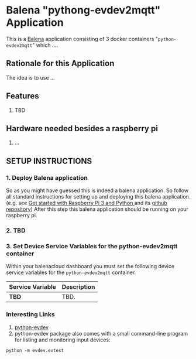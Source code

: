 # Balena "pythong-evdev2mqtt" Application

This is a [Balena](https://www.balena.io/) application consisting of 3 docker containers "`python-evdev2mqtt`"
which ....

## Rationale for this Application

The idea is to use ...

## Features

1. TBD

## Hardware needed besides a raspberry pi

1. ...

## SETUP INSTRUCTIONS

### 1. Deploy Balena application

So as you might have guessed this is indeed a balena application.  So follow all standard instructions for setting up and deploying this balena application. (e.g. see [Get started with Raspberry Pi 3 and Python
](https://www.balena.io/docs/learn/getting-started/raspberrypi3/python/) and its [github repository](https://github.com/balena-io-projects/simple-server-python))
After this step this balena application should be running on your raspberry pi.

### 2. TBD

### 3. Set Device Service Variables for the python-evdev2mqtt container

Within your balenacloud dashboard you must set the following device service variables for the `python-evdev2mqtt` container.

| Service Variable         | Description                                  |
|------------------------- | ---------------------------------------------|
| **TBD**    |  TBD. |

### Interesting Links

1. [python-evdev](https://python-evdev.readthedocs.io/en/latest/)
1. python-evdev package also comes with a small command-line program for listing and monitoring input devices:

```python -m evdev.evtest```
